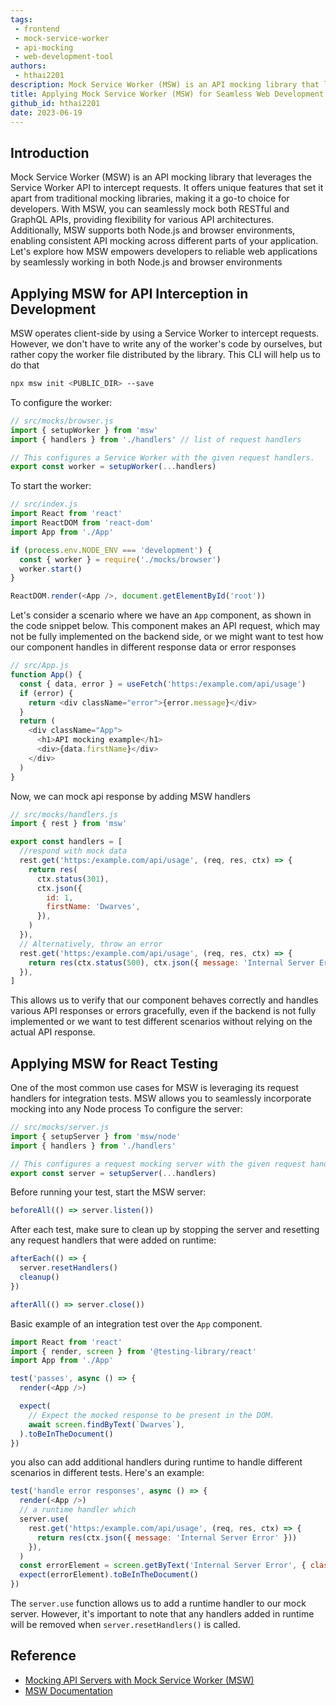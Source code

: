 ```yaml
---
tags: 
 - frontend
 - mock-service-worker
 - api-mocking
 - web-development-tool
authors: 
 - hthai2201
description: Mock Service Worker (MSW) is an API mocking library that leverages the Service Worker API to intercept requests. It offers unique features that set it apart from traditional mocking libraries, making it a go-to choice for developers. With MSW, you can seamlessly mock both RESTful and GraphQL APIs, providing flexibility for various API architectures. Additionally, MSW supports both Node.js and browser environments, enabling consistent API mocking across different parts of your application.
title: Applying Mock Service Worker (MSW) for Seamless Web Development
github_id: hthai2201
date: 2023-06-19
---
```


## Introduction

Mock Service Worker (MSW) is an API mocking library that leverages the Service Worker API to intercept requests. It offers unique features that set it apart from traditional mocking libraries, making it a go-to choice for developers. With MSW, you can seamlessly mock both RESTful and GraphQL APIs, providing flexibility for various API architectures. Additionally, MSW supports both Node.js and browser environments, enabling consistent API mocking across different parts of your application. Let's explore how MSW empowers developers to reliable web applications by seamlessly working in both Node.js and browser environments

## Applying MSW for API Interception in Development

MSW operates client-side by using a Service Worker to intercept requests. However, we don't have to write any of the worker's code by ourselves, but rather copy the worker file distributed by the library. This CLI will help us to do that

```bash
npx msw init <PUBLIC_DIR> --save
```

To configure the worker:

```js
// src/mocks/browser.js
import { setupWorker } from 'msw'
import { handlers } from './handlers' // list of request handlers

// This configures a Service Worker with the given request handlers.
export const worker = setupWorker(...handlers)
```

To start the worker:

```js
// src/index.js
import React from 'react'
import ReactDOM from 'react-dom'
import App from './App'

if (process.env.NODE_ENV === 'development') {
  const { worker } = require('./mocks/browser')
  worker.start()
}

ReactDOM.render(<App />, document.getElementById('root'))
```

Let's consider a scenario where we have an `App` component, as shown in the code snippet below. This component makes an API request, which may not be fully implemented on the backend side, or we might want to test how our component handles in different response data or error responses

```js
// src/App.js
function App() {
  const { data, error } = useFetch('https:/example.com/api/usage')
  if (error) {
    return <div className="error">{error.message}</div>
  }
  return (
    <div className="App">
      <h1>API mocking example</h1>
      <div>{data.firstName}</div>
    </div>
  )
}
```

Now, we can mock api response by adding MSW handlers

```js
// src/mocks/handlers.js
import { rest } from 'msw'

export const handlers = [
  //respond with mock data
  rest.get('https:/example.com/api/usage', (req, res, ctx) => {
    return res(
      ctx.status(301),
      ctx.json({
        id: 1,
        firstName: 'Dwarves',
      }),
    )
  }),
  // Alternatively, throw an error
  rest.get('https:/example.com/api/usage', (req, res, ctx) => {
    return res(ctx.status(500), ctx.json({ message: 'Internal Server Error' }))
  }),
]
```

This allows us to verify that our component behaves correctly and handles various API responses or errors gracefully, even if the backend is not fully implemented or we want to test different scenarios without relying on the actual API response.

## Applying MSW for React Testing

One of the most common use cases for MSW is leveraging its request handlers for integration tests. MSW allows you to seamlessly incorporate mocking into any Node process To configure the server:

```js
// src/mocks/server.js
import { setupServer } from 'msw/node'
import { handlers } from './handlers'

// This configures a request mocking server with the given request handlers.
export const server = setupServer(...handlers)
```

Before running your test, start the MSW server:

```js
beforeAll(() => server.listen())
```

After each test, make sure to clean up by stopping the server and resetting any request handlers that were added on runtime:

```js
afterEach(() => {
  server.resetHandlers()
  cleanup()
})

afterAll(() => server.close())
```

Basic example of an integration test over the `App` component.

```js
import React from 'react'
import { render, screen } from '@testing-library/react'
import App from './App'

test('passes', async () => {
  render(<App />)

  expect(
    // Expect the mocked response to be present in the DOM.
    await screen.findByText(`Dwarves`),
  ).toBeInTheDocument()
})
```

you also can add additional handlers during runtime to handle different scenarios in different tests. Here's an example:

```js
test('handle error responses', async () => {
  render(<App />)
  // a runtime handler which
  server.use(
    rest.get('https:/example.com/api/usage', (req, res, ctx) => {
      return res(ctx.json({ message: 'Internal Server Error' }))
    }),
  )
  const errorElement = screen.getByText('Internal Server Error', { className: 'error' })
  expect(errorElement).toBeInTheDocument()
})
```

The `server.use` function allows us to add a runtime handler to our mock server. However, it's important to note that any handlers added in runtime will be removed when `server.resetHandlers()` is called.

## Reference

- [Mocking API Servers with Mock Service Worker (MSW)](https://blog.openreplay.com/mocking-api-servers-with-mock-service-worker-msw/)
- [MSW Documentation](https://mswjs.io/docs/)
